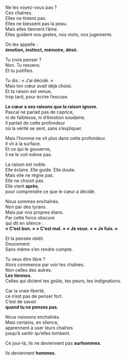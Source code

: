 Ne les voyez-vous pas ?  
Ces chaînes.  
Elles ne tintent pas.  
Elles ne blessent pas la peau.  
Mais elles tiennent l’âme.  
Elles guident nos gestes, nos mots, nos jugements.  

On les appelle :  
**émotion, instinct, mémoire, désir.**  

Tu crois penser ?  
Non. Tu ressens.  
Et tu justifies.  

Tu dis : « J’ai décidé. »  
Mais ton cœur avait déjà choisi.  
Et ta raison est venue,  
trop tard, pour écrire l’excuse.  

**Le cœur a ses raisons que la raison ignore.**  
Pascal ne parlait pas de caprice,  
ni de faiblesse, ni d’émotion soudaine.  
Il parlait de cette profondeur  
où la vérité se sent, sans s’expliquer.  

Mais l’homme ne vit plus dans cette profondeur.  
Il vit à la surface.  
Et ce qui le gouverne,  
il ne le voit même pas.

La raison est noble.  
Elle éclaire. Elle guide. Elle doute.  
Mais elle ne règne pas.  
Elle ne choisit pas.  
Elle vient **après**,  
pour comprendre ce que le cœur a décidé.  

Nous sommes enchaînés.  
Non par des tyrans.  
Mais par nos propres élans.  
Par cette force obscure  
qui dit en silence :  
**« C’est bon. » « C’est mal. » « Je veux. » « Je fuis. »**  

Et la pensée obéit.  
Doucement.  
Sans même s’en rendre compte.  

Tu veux être libre ?  
Alors commence par voir tes chaînes.  
Non celles des autres.  
**Les tiennes.**  
Celles qui dictent tes goûts, tes peurs, tes indignations.  

Car la vraie liberté,  
ce n’est pas de penser fort.  
C’est de savoir  
**quand tu ne penses pas.**

Nous naissons enchaînés.  
Mais certains, en silence,  
apprennent à user leurs chaînes  
jusqu’à sentir qu’elles tombent.  

Ce jour-là, ils ne deviennent pas **surhommes**.  

Ils deviennent **hommes**.
